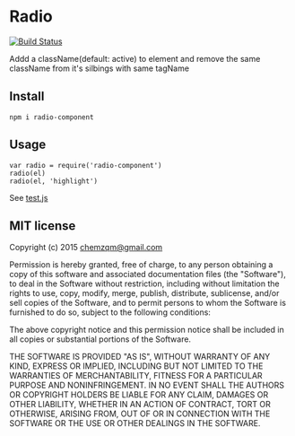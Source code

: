 # Radio

[![Build Status](https://secure.travis-ci.org/chemzqm/radio.png)](http://travis-ci.org/chemzqm/radio)

Addd a className(default: active) to element and remove the same className from it's silbings with same tagName

## Install

    npm i radio-component

## Usage

```
var radio = require('radio-component')
radio(el)
radio(el, 'highlight')
```

See [test.js](https://github.com/chemzqm/radio/blob/master/test/test.js)

## MIT license
Copyright (c) 2015 chemzqm@gmail.com

Permission is hereby granted, free of charge, to any person obtaining a copy of this software and associated documentation files (the "Software"), to deal in the Software without restriction, including without limitation the rights to use, copy, modify, merge, publish, distribute, sublicense, and/or sell copies of the Software, and to permit persons to whom the Software is furnished to do so, subject to the following conditions:

The above copyright notice and this permission notice shall be included in all copies or substantial portions of the Software.

THE SOFTWARE IS PROVIDED "AS IS", WITHOUT WARRANTY OF ANY KIND, EXPRESS OR IMPLIED, INCLUDING BUT NOT LIMITED TO THE WARRANTIES OF MERCHANTABILITY, FITNESS FOR A PARTICULAR PURPOSE AND NONINFRINGEMENT. IN NO EVENT SHALL THE AUTHORS OR COPYRIGHT HOLDERS BE LIABLE FOR ANY CLAIM, DAMAGES OR OTHER LIABILITY, WHETHER IN AN ACTION OF CONTRACT, TORT OR OTHERWISE, ARISING FROM, OUT OF OR IN CONNECTION WITH THE SOFTWARE OR THE USE OR OTHER DEALINGS IN THE SOFTWARE.
